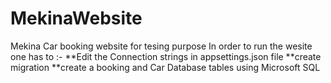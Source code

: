 # MekinaWebsite
Mekina Car booking website for tesing purpose
In order to run the wesite one has to :-
**Edit the Connection strings in appsettings.json file 
**create migration 
**create a booking and Car Database tables using Microsoft SQL 

